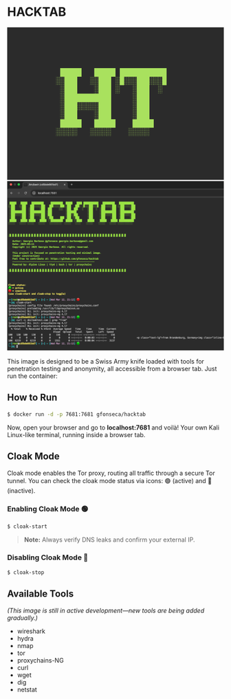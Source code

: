 # HACKTAB  

![logo](https://raw.githubusercontent.com/gfonseca/hacktab/refs/heads/main/assets/logo.png)
![screen](https://raw.githubusercontent.com/gfonseca/hacktab/refs/heads/main/assets/screen.png)

This image is designed to be a Swiss Army knife loaded with tools for penetration testing and anonymity, all accessible from a browser tab. Just run the container:  

## How to Run  
```sh
$ docker run -d -p 7681:7681 gfonseca/hacktab
```  

Now, open your browser and go to **localhost:7681** and voilà! Your own Kali Linux-like terminal, running inside a browser tab.  

## Cloak Mode  
Cloak mode enables the Tor proxy, routing all traffic through a secure Tor tunnel. You can check the cloak mode status via icons: 🟢 (active) and 🔴 (inactive).  

### Enabling Cloak Mode 🟢  
```sh
$ cloak-start
```  
> **Note:** Always verify DNS leaks and confirm your external IP.  

### Disabling Cloak Mode 🔴  
```sh
$ cloak-stop
```  

## Available Tools  
*(This image is still in active development—new tools are being added gradually.)*  

- wireshark  
- hydra
- nmap
- tor  
- proxychains-NG  
- curl
- wget
- dig
- netstat
